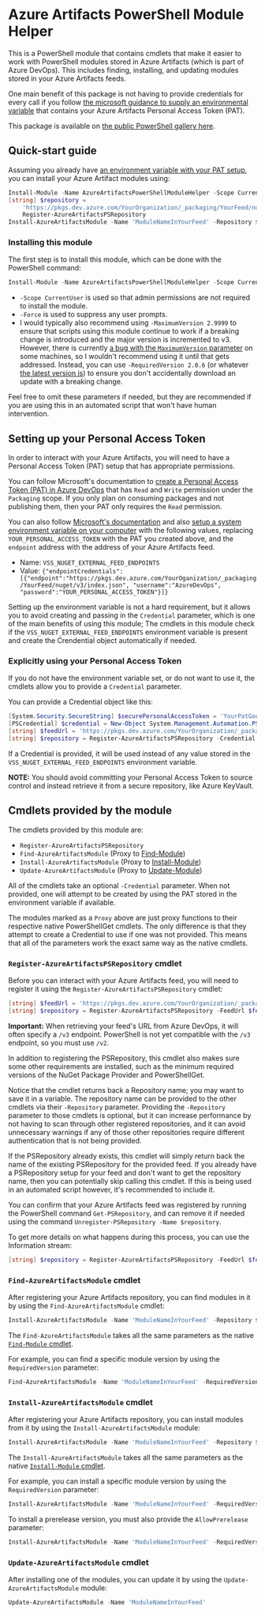 # Azure Artifacts PowerShell Module Helper

This is a PowerShell module that contains cmdlets that make it easier to work with PowerShell modules stored in Azure Artifacts (which is part of Azure DevOps).
This includes finding, installing, and updating modules stored in your Azure Artifacts feeds.

One main benefit of this package is not having to provide credentials for every call if you follow [the microsoft guidance to supply an environmental variable][MicrosoftCredentialProviderEnvironmentVariableDocumentationUrl] that contains your Azure Artifacts Personal Access Token (PAT).

This package is available on [the public PowerShell gallery here][PowerShellGalleryPackageUrl].

## Quick-start guide

Assuming you already have [an environment variable with your PAT setup][MicrosoftCredentialProviderEnvironmentVariableDocumentationUrl], you can install your Azure Artifact modules using:

```powershell
Install-Module -Name AzureArtifactsPowerShellModuleHelper -Scope CurrentUser -Force
[string] $repository =
    'https://pkgs.dev.azure.com/YourOrganization/_packaging/YourFeed/nuget/v2' |
    Register-AzureArtifactsPSRepository
Install-AzureArtifactsModule -Name 'ModuleNameInYourFeed' -Repository $repository
```

### Installing this module

The first step is to install this module, which can be done with the PowerShell command:

```powershell
Install-Module -Name AzureArtifactsPowerShellModuleHelper -Scope CurrentUser -Force -RequiredVersion 2.0.6
```

- `-Scope CurrentUser` is used so that admin permissions are not required to install the module.
- `-Force` is used to suppress any user prompts.
- I would typically also recommend using `-MaximumVersion 2.9999` to ensure that scripts using this module continue to work if a breaking change is introduced and the major version is incremented to v3.
However, there is currently [a bug with the `MaximumVersion` parameter](https://github.com/PowerShell/PowerShellGet/issues/562) on some machines, so I wouldn't recommend using it until that gets addressed.
Instead, you can use `-RequiredVersion 2.0.6` (or whatever [the latest version is][PowerShellGalleryPackageUrl]) to ensure you don't accidentally download an update with a breaking change.

Feel free to omit these parameters if needed, but they are recommended if you are using this in an automated script that won't have human intervention.

## Setting up your Personal Access Token

In order to interact with your Azure Artifacts, you will need to have a Personal Access Token (PAT) setup that has appropriate permissions.

You can follow Microsoft's documentation to [create a Personal Access Token (PAT) in Azure DevOps](https://docs.microsoft.com/en-us/azure/devops/organizations/accounts/use-personal-access-tokens-to-authenticate?view=azure-devops&tabs=preview-page#create-personal-access-tokens-to-authenticate-access) that has `Read` and `Write` permission under the `Packaging` scope.
If you only plan on consuming packages and not publishing them, then your PAT only requires the `Read` permission.

You can also follow [Microsoft's documentation][MicrosoftCredentialProviderEnvironmentVariableDocumentationUrl] and also [setup a system environment variable on your computer](https://helpdeskgeek.com/how-to/create-custom-environment-variables-in-windows/) with the following values, replacing `YOUR_PERSONAL_ACCESS_TOKEN` with the PAT you created above, and the `endpoint` address with the address of your Azure Artifacts feed.

- Name: `VSS_NUGET_EXTERNAL_FEED_ENDPOINTS`
- Value: `{"endpointCredentials": [{"endpoint":"https://pkgs.dev.azure.com/YourOganization/_packaging/YourFeed/nuget/v3/index.json", "username":"AzureDevOps", "password":"YOUR_PERSONAL_ACCESS_TOKEN"}]}`

Setting up the environment variable is not a hard requirement, but it allows you to avoid creating and passing in the `Credential` parameter, which is one of the main benefits of using this module;
The cmdlets in this module check if the `VSS_NUGET_EXTERNAL_FEED_ENDPOINTS` environment variable is present and create the Crendential object automatically if needed.

### Explicitly using your Personal Access Token

If you do not have the environment variable set, or do not want to use it, the cmdlets allow you to provide a `Credential` parameter.

You can provide a Credential object like this:

```powershell
[System.Security.SecureString] $securePersonalAccessToken = 'YourPatGoesHere' | ConvertTo-SecureString -AsPlainText -Force
[PSCredential] $credential = New-Object System.Management.Automation.PSCredential 'Username@DoesNotMatter.com', $securePersonalAccessToken
[string] $feedUrl = 'https://pkgs.dev.azure.com/YourOrganization/_packaging/YourFeed/nuget/v2'
[string] $repository = Register-AzureArtifactsPSRepository -Credential $credential -FeedUrl $feedUrl
```

If a Credential is provided, it will be used instead of any value stored in the `VSS_NUGET_EXTERNAL_FEED_ENDPOINTS` environment variable.

__NOTE:__ You should avoid committing your Personal Access Token to source control and instead retrieve it from a secure repository, like Azure KeyVault.

## Cmdlets provided by the module

The cmdlets provided by this module are:

- `Register-AzureArtifactsPSRepository`
- `Find-AzureArtifactsModule` (Proxy to [Find-Module][MicrosoftFindModuleDocumentationUrl])
- `Install-AzureArtifactsModule` (Proxy to [Install-Module][MicrosoftInstallModuleDocumentationUrl])
- `Update-AzureArtifactsModule` (Proxy to [Update-Module][MicrosoftUpdateModuleDocumentationUrl])

All of the cmdlets take an optional `-Credential` parameter.
When not provided, one will attempt to be created by using the PAT stored in the environment variable if available.

The modules marked as a `Proxy` above are just proxy functions to their respective native PowerShellGet cmdlets.
The only difference is that they attempt to create a Credential to use if one was not provided.
This means that all of the parameters work the exact same way as the native cmdlets.

### `Register-AzureArtifactsPSRepository` cmdlet

Before you can interact with your Azure Artifacts feed, you will need to register it using the `Register-AzureArtifactsPSRepository` cmdlet:

```powershell
[string] $feedUrl = 'https://pkgs.dev.azure.com/YourOrganization/_packaging/YourFeed/nuget/v2'
[string] $repository = Register-AzureArtifactsPSRepository -FeedUrl $feedUrl
```

__Important:__ When retrieving your feed's URL from Azure DevOps, it will often specify a `/v3` endpoint.
PowerShell is not yet compatible with the `/v3` endpoint, so you must use `/v2`.

In addition to registering the PSRepository, this cmdlet also makes sure some other requirements are installed, such as the minimum required versions of the NuGet Package Provider and PowerShellGet.

Notice that the cmdlet returns back a Repository name; you may want to save it in a variable.
The repository name can be provided to the other cmdlets via their `-Repository` parameter.
Providing the `-Repository` parameter to those cmdlets is optional, but it can increase performance by not having to scan through other registered repositories, and it can avoid unnecessary warnings if any of those other repositories require different authentication that is not being provided.

If the PSRepository already exists, this cmdlet will simply return back the name of the existing PSRepository for the provided feed.
If you already have a PSRepository setup for your feed and don't want to get the repository name, then you can potentially skip calling this cmdlet.
If this is being used in an automated script however, it's recommended to include it.

You can confirm that your Azure Artifacts feed was registered by running the PowerShell command `Get-PSRepository`, and can remove it if needed using the command `Unregister-PSRepository -Name $repository`.

To get more details on what happens during this process, you can use the Information stream:

```powershell
[string] $repository = Register-AzureArtifactsPSRepository -FeedUrl $feedUrl -InformationAction Continue
```

### `Find-AzureArtifactsModule` cmdlet

After registering your Azure Artifacts repository, you can find modules in it by using the `Find-AzureArtifactsModule` cmdlet:

```powershell
Install-AzureArtifactsModule -Name 'ModuleNameInYourFeed' -Repository $repository
```

The `Find-AzureArtifactsModule` takes all the same parameters as the native [`Find-Module` cmdlet][MicrosoftFindModuleDocumentationUrl].

For example, you can find a specific module version by using the `RequiredVersion` parameter:

```powershell
Find-AzureArtifactsModule -Name 'ModuleNameInYourFeed' -RequiredVersion '1.2.3' -Repository $repository
```

### `Install-AzureArtifactsModule` cmdlet

After registering your Azure Artifacts repository, you can install modules from it by using the `Install-AzureArtifactsModule` module:

```powershell
Install-AzureArtifactsModule -Name 'ModuleNameInYourFeed' -Repository $repository
```

The `Install-AzureArtifactsModule` takes all the same parameters as the native [`Install-Module` cmdlet][MicrosoftInstallModuleDocumentationUrl].

For example, you can install a specific module version by using the `RequiredVersion` parameter:

```powershell
Install-AzureArtifactsModule -Name 'ModuleNameInYourFeed' -RequiredVersion '1.2.3' -Repository $repository
```

To install a prerelease version, you must also provide the `AllowPrerelease` parameter:

```powershell
Install-AzureArtifactsModule -Name 'ModuleNameInYourFeed' -RequiredVersion '1.2.3-beta1' -AllowPrerelease -Repository $repository
```

### `Update-AzureArtifactsModule` cmdlet

After installing one of the modules, you can update it by using the `Update-AzureArtifactsModule` module:

```powershell
Update-AzureArtifactsModule -Name 'ModuleNameInYourFeed'
```

<!-- Links used multiple times -->
[MicrosoftCredentialProviderEnvironmentVariableDocumentationUrl]: https://github.com/Microsoft/artifacts-credprovider#environment-variables
[MicrosoftFindModuleDocumentationUrl]: https://docs.microsoft.com/en-us/powershell/module/powershellget/find-module
[MicrosoftInstallModuleDocumentationUrl]: https://docs.microsoft.com/en-us/powershell/module/powershellget/install-module
[MicrosoftUpdateModuleDocumentationUrl]: https://docs.microsoft.com/en-us/powershell/module/powershellget/update-module
[PowerShellGalleryPackageUrl]: https://www.powershellgallery.com/packages/AzureArtifactsPowerShellModuleHelper
